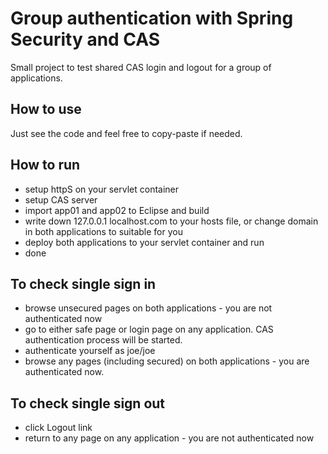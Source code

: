 # Group authentication with Spring Security and CAS


Small project to test shared CAS login and logout for a group of applications.


## How to use

Just see the code and feel free to copy-paste if needed.


## How to run

* setup httpS on your servlet container
* setup CAS server
* import app01 and app02 to Eclipse and build
* write down 127.0.0.1 localhost.com to your hosts file, or change domain in both applications to suitable for you
* deploy both applications to your servlet container and run
* done

## To check single sign in

* browse unsecured pages on both applications - you are not authenticated now
* go to either safe page or login page on any application. CAS authentication process will be started.
* authenticate yourself as joe/joe
* browse any pages (including secured) on both applications - you are authenticated now.

## To check single sign out

* click Logout link
* return to any page on any application - you are not authenticated now